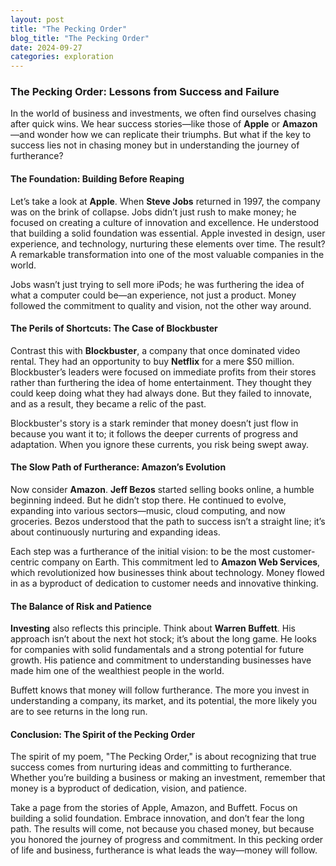 ```yaml
---
layout: post
title: "The Pecking Order"
blog_title: "The Pecking Order"
date: 2024-09-27
categories: exploration
---
```


### The Pecking Order: Lessons from Success and Failure

In the world of business and investments, we often find ourselves chasing after quick wins. We hear success stories—like those of **Apple** or **Amazon**—and wonder how we can replicate their triumphs. But what if the key to success lies not in chasing money but in understanding the journey of furtherance? 

#### The Foundation: Building Before Reaping

Let’s take a look at **Apple**. When **Steve Jobs** returned in 1997, the company was on the brink of collapse. Jobs didn’t just rush to make money; he focused on creating a culture of innovation and excellence. He understood that building a solid foundation was essential. Apple invested in design, user experience, and technology, nurturing these elements over time. The result? A remarkable transformation into one of the most valuable companies in the world. 

Jobs wasn’t just trying to sell more iPods; he was furthering the idea of what a computer could be—an experience, not just a product. Money followed the commitment to quality and vision, not the other way around.

#### The Perils of Shortcuts: The Case of Blockbuster

Contrast this with **Blockbuster**, a company that once dominated video rental. They had an opportunity to buy **Netflix** for a mere $50 million. Blockbuster’s leaders were focused on immediate profits from their stores rather than furthering the idea of home entertainment. They thought they could keep doing what they had always done. But they failed to innovate, and as a result, they became a relic of the past. 

Blockbuster's story is a stark reminder that money doesn’t just flow in because you want it to; it follows the deeper currents of progress and adaptation. When you ignore these currents, you risk being swept away.

#### The Slow Path of Furtherance: Amazon’s Evolution

Now consider **Amazon**. **Jeff Bezos** started selling books online, a humble beginning indeed. But he didn’t stop there. He continued to evolve, expanding into various sectors—music, cloud computing, and now groceries. Bezos understood that the path to success isn’t a straight line; it’s about continuously nurturing and expanding ideas.

Each step was a furtherance of the initial vision: to be the most customer-centric company on Earth. This commitment led to **Amazon Web Services**, which revolutionized how businesses think about technology. Money flowed in as a byproduct of dedication to customer needs and innovative thinking.

#### The Balance of Risk and Patience

**Investing** also reflects this principle. Think about **Warren Buffett**. His approach isn’t about the next hot stock; it’s about the long game. He looks for companies with solid fundamentals and a strong potential for future growth. His patience and commitment to understanding businesses have made him one of the wealthiest people in the world. 

Buffett knows that money will follow furtherance. The more you invest in understanding a company, its market, and its potential, the more likely you are to see returns in the long run.

#### Conclusion: The Spirit of the Pecking Order

The spirit of my poem, "The Pecking Order," is about recognizing that true success comes from nurturing ideas and committing to furtherance. Whether you’re building a business or making an investment, remember that money is a byproduct of dedication, vision, and patience.

Take a page from the stories of Apple, Amazon, and Buffett. Focus on building a solid foundation. Embrace innovation, and don’t fear the long path. The results will come, not because you chased money, but because you honored the journey of progress and commitment. In this pecking order of life and business, furtherance is what leads the way—money will follow.
